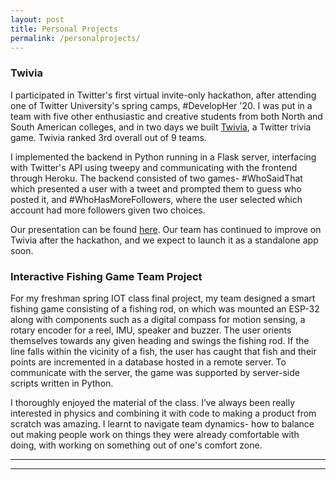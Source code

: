 ```yaml
---
layout: post
title: Personal Projects 
permalink: /personalprojects/
---
```


### Twivia

I participated in Twitter's first virtual invite-only hackathon, after  attending one of Twitter University's spring camps, #DevelopHer '20. I was put in a team with five other enthusiastic and creative students from both North  and South American colleges, and in two days we built [Twivia](bit.ly/twiviadevpost), a Twitter trivia game. Twivia ranked 3rd overall out of 9 teams.

I implemented the backend in Python running in a Flask server, interfacing with Twitter's API using tweepy and communicating with the frontend through Heroku. The backend consisted of two games- #WhoSaidThat which presented a user with a tweet and prompted them to guess who posted it, and #WhoHasMoreFollowers, where the user selected which account had more followers given two choices. 

Our presentation can be found [here](https://docs.google.com/presentation/d/1nu1duUEQHK1pdy4R-PpSmIh07uUrCm4oqaOgfmQVTTw/edit?usp=sharing). Our team has continued to improve on Twivia after the hackathon, and we expect to launch it as a standalone app soon.  


### Interactive Fishing Game Team Project

For my freshman spring IOT class final project, my team designed a smart fishing game consisting of a fishing rod, on which was mounted an ESP-32 along with components such as a digital compass for motion sensing, a rotary encoder for a reel, IMU, speaker and buzzer. The user orients themselves towards any given heading and swings the fishing rod. If the line falls within the vicinity of a fish, the user has caught that fish and their points are incremented in a database hosted in a remote server. To communicate with the server, the game was supported by server-side scripts written in Python.

I thoroughly enjoyed the material of the class. I’ve always been really interested in physics and combining it with code to making a product from scratch was amazing. I learnt to navigate team dynamics- how to balance out making people work on things they were already comfortable with doing, with working on something out of one's comfort zone.

*******
-------
